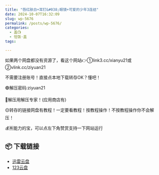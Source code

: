 ```yaml
---
title: "唇红肤白+耳钉&#038;眼镜+可爱的少年3连结"
date: 2024-10-07T16:32:09
slug: wp-5676
permalink: /posts/wp-5676/
categories:
  - 盖📺
  - 恰饭·盖
tags:

---
```


如果两个网盘都没有资源了，看这个网站👉①link3.cc/xianyu21或②vlink.cc/ziyuan21

不需要注册账号！直接点本地下载转存OK？懂吧！

🟢解压密码:ziyuan21

🔵解压用解压专家！(应用商店有)

🟡转存的链接网盘有教程！一定要看教程！按教程操作！不按教程操作你不会解压！

💰🈶能力的宝，可以点左下角赞赏支持一下网站运行

## 📦 下载链接
- [迅雷云盘](https://blziyuan21.com/pay-download/5676?key=aa2caa2d35&down_id=0)
- [123云盘](https://blziyuan21.com/pay-download/5676?key=aa2caa2d35&down_id=1)

